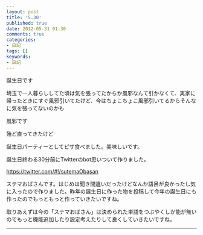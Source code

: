 ```yaml
---
layout: post
title: '5.30'
published: true
date: 2012-05-31 01:30
comments: true
categories:
- 日記
tags: []
keywords:
- 日記
---
```

誕生日です

埼玉で一人暮らししてた頃は気を張ってたからか風邪なんて引かなくて、実家に帰ったときにすぐ風邪引いてたけど、今はちょこちょこ風邪引いてるからそんなに気を張ってないのかも

風邪です

殆ど直ってきたけど

誕生日パーティーとしてピザ食べました。美味しいです。

誕生日終わる30分前にTwitterのbot思いついて作りました。

https://twitter.com/#!/sutemaObasan

ステマおばさんです。はじめは聞き間違いだったけどなんか語呂が良かったし気に入ったので作りました。昨年の誕生日に作った物を投稿して今年の誕生日にも作ったのでもっともっと作っていきたいですね。

取りあえずは今の「ステマおばさん」は決められた単語をつぶやくしか能が無いのでもっと機能追加したり設定考えたりして良くしていきたいですね。

---

